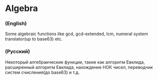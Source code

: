 # Algebra
### (English)
Some algebraic functions like gcd, gcd-extended, lcm, numeral system translator(up to base63) etc.
### (Русский)
Некоторый алгебраические функции, такие как алгоритм Евклида, расширенный алгоритм Евклида, нахождение НОК чисел, переводчик систем счисления(до base63) и т.д. 
